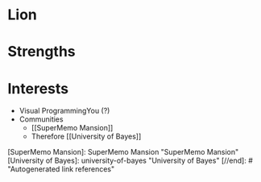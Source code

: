 # Lion

# Strengths

##



# Interests

- Visual ProgrammingYou (?)
- Communities
   - [[SuperMemo Mansion]]
	- Therefore [[University of Bayes]] 

[//begin]: # "Autogenerated link references for markdown compatibility"
[SuperMemo Mansion]: SuperMemo Mansion "SuperMemo Mansion"
[University of Bayes]: university-of-bayes "University of Bayes"
[//end]: # "Autogenerated link references"